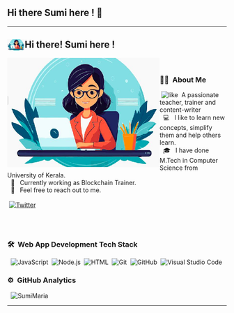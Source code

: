 ## Hi there Sumi here ! 👋
<p align="center">
  <hr>

  <h2><img alt="Trainer" src="https://github.com/sumimaria/sumimaria/blob/main/SumiMariaIcon.png?raw=true" width='40' align="left"/>Hi there! Sumi here ! </h2>

  <img align="left" alt="GIF" src="https://github.com/sumimaria/sumimaria/blob/main/SumiMariaIcon.png" width="350" height="250" /><br>
  ### 🧑‍💻 &nbsp;About Me <br>



  &nbsp;![like](https://github.com/user-attachments/assets/94bfcf80-d68c-4a17-ade8-fd0147ddd60d)&nbsp; A passionate teacher, trainer and content-writer    
  &nbsp; 💻 &nbsp; I like to learn new concepts, simplify them and help others learn.  
  &nbsp; 🎓 &nbsp; I have done M.Tech in Computer Science from University of Kerala.  
  &nbsp; 🌱 &nbsp; Currently working as Blockchain Trainer.  
  &nbsp; 💬 &nbsp; Feel free to reach out to me.  <br><br>
  &nbsp;[![Twitter](https://raw.githubusercontent.com/ananthanir/ananthanir/dd73d691b8b71ac4eda23d1a655a822653e26f92/twitter.svg)](https://x.com/SumiMaria1/)
  

  <br><br>
  ### 🛠 &nbsp;Web App Development Tech Stack

  &nbsp; ![JavaScript](https://img.shields.io/badge/-JavaScript-05122A?style=flat&logo=javascript)&nbsp;
  ![Node.js](https://img.shields.io/badge/-Node.js-05122A?style=flat&logo=node.js)&nbsp;
  ![HTML](https://img.shields.io/badge/-HTML-05122A?style=flat&logo=HTML5)&nbsp;
  ![Git](https://img.shields.io/badge/-Git-05122A?style=flat&logo=git)&nbsp;
  ![GitHub](https://img.shields.io/badge/-GitHub-05122A?style=flat&logo=github)&nbsp;
  ![Visual Studio Code](https://img.shields.io/badge/-Visual%20Studio%20Code-05122A?style=flat&logo=visual-studio-code&logoColor=007ACC)&nbsp;

  ### ⚙️ &nbsp;GitHub Analytics
  
  &nbsp; <img src="https://github-readme-stats.vercel.app/api/top-langs?username=sumimaria&layout=compact&show_icons=true" alt="SumiMaria" />
  <hr>
</p>


<!--
**sumimaria/sumimaria** is a ✨ _special_ ✨ repository because its `README.md` (this file) appears on your GitHub profile.

Here are some ideas to get you started:

- 🔭 I’m currently working on ...
- 🌱 I’m currently learning ...
- 👯 I’m looking to collaborate on ...
- 🤔 I’m looking for help with ...
- 💬 Ask me about ...
- 📫 How to reach me: ...
- 😄 Pronouns: ...
- ⚡ Fun fact: ...
-->
